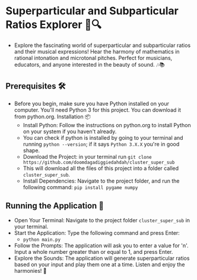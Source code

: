 # Superparticular and Subparticular Ratios Explorer 🎵🔍
- Explore the fascinating world of superparticular and subparticular ratios and their musical expressions! Hear the harmony of mathematics in rational intonation and microtonal pitches. Perfect for musicians, educators, and anyone interested in the beauty of sound. 🎶📚
## Prerequisites 🛠️
- Before you begin, make sure you have Python installed on your computer. You'll need Python 3 for this project. You can download it from python.org.
Installation 📦
   -  Install Python: Follow the instructions on python.org to install Python on your system if you haven't already.
   	- You can check if python is installed by going to your terminal and running `python --version`; if it says `Python 3.X.X` you're in good shape.
   -  Download the Project: in your terminal run `git clone https://github.com/doomdagadiggiedahdah/cluster_super_sub`
   	- This will download all the files of this project into a folder called `cluster_super_sub`.
   -  Install Dependencies: Navigate to the project folder, and run the following command: `pip install pygame numpy`
## Running the Application 🚴
- Open Your Terminal: Navigate to the project folder `cluster_super_sub` in your terminal.
- Start the Application: Type the following command and press Enter:
	- `python main.py`
- Follow the Prompts: The application will ask you to enter a value for 'n'. Input a whole number greater than or equal to 1, and press Enter.
- Explore the Sounds: The application will generate superparticular ratios based on your input and play them one at a time. Listen and enjoy the harmonies! 🎼
